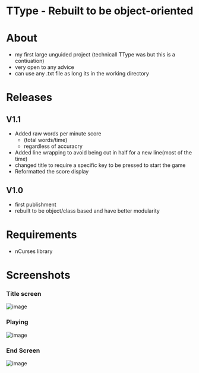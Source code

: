 # TType - Rebuilt to be object-oriented
# About 
- my first large unguided project (technicall TType was but this is a contiuation)
- very open to any advice
- can use any .txt file as long its in the working directory

# Releases
## V1.1
- Added raw words per minute score
  - (total words/time)
  - regardless of accuracry
- Added line wrapping to avoid being cut in half for a new line(most of the time)
- changed title to require a specific key to be pressed to start the game
- Reformatted the score display

## V1.0
- first publishment
- rebuilt to be object/class based and have better modularity

# Requirements
- nCurses library

# Screenshots
### Title screen
![image](https://github.com/TobyTowler/TTypeRestructured/assets/135618916/f55ac35d-b4fe-455e-a5c1-6ba6ec0b138b)

### Playing
![image](https://github.com/TobyTowler/TTypeRestructured/assets/135618916/d49bc16b-0cab-439b-aba9-2ccd7c9c35ca)

### End Screen
![image](https://github.com/TobyTowler/TTypeRestructured/assets/135618916/a4d4ae56-9c4b-4c89-8e0f-f54bec2d39fa)
